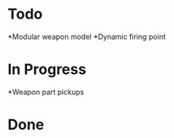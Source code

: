 Todo
=====
*Modular weapon model
*Dynamic firing point


In Progress
=====
*Weapon part pickups


Done
=====

